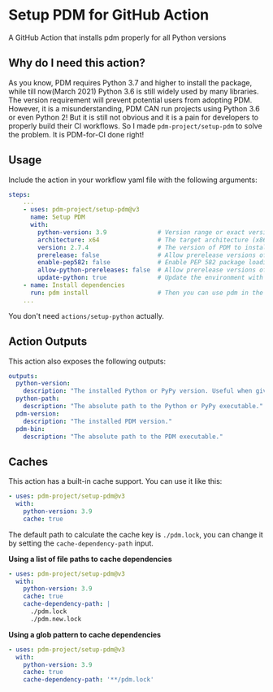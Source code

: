 # Setup PDM for GitHub Action

A GitHub Action that installs pdm properly for all Python versions

## Why do I need this action?

As you know, PDM requires Python 3.7 and higher to install the package, while till now(March 2021) Python 3.6 is still widely used by many libraries. The version requirement will prevent potential users from adopting PDM. However, it is a misunderstanding, PDM CAN run projects using Python 3.6 or even Python 2!
But it is still not obvious and it is a pain for developers to properly build their CI workflows. So I made `pdm-project/setup-pdm` to solve the problem. It is PDM-for-CI done right!

## Usage

Include the action in your workflow yaml file with the following arguments:

```yaml
steps:
    ...
    - uses: pdm-project/setup-pdm@v3
      name: Setup PDM
      with:
        python-version: 3.9              # Version range or exact version of a Python version to use, the same as actions/setup-python
        architecture: x64                # The target architecture (x86, x64) of the Python interpreter. the same as actions/setup-python
        version: 2.7.4                   # The version of PDM to install. Leave it as empty to use the latest version from PyPI, or 'head' to use the latest version from GitHub
        prerelease: false                # Allow prerelease versions of PDM to be installed
        enable-pep582: false             # Enable PEP 582 package loading globally
        allow-python-prereleases: false  # Allow prerelease versions of Python to be installed. For example if only 3.12-dev is available, 3.12 will fallback to 3.12-dev
        update-python: true              # Update the environment with the requested python version
    - name: Install dependencies
      run: pdm install                   # Then you can use pdm in the following steps.
    ...
```

You don't need `actions/setup-python` actually.

## Action Outputs

This action also exposes the following outputs:

```yaml
outputs:
  python-version:
    description: "The installed Python or PyPy version. Useful when given a version range as input."
  python-path:
    description: "The absolute path to the Python or PyPy executable."
  pdm-version:
    description: "The installed PDM version."
  pdm-bin:
    description: "The absolute path to the PDM executable."
```

## Caches

This action has a built-in cache support. You can use it like this:

```yaml
- uses: pdm-project/setup-pdm@v3
  with:
    python-version: 3.9
    cache: true
```

The default path to calculate the cache key is `./pdm.lock`, you can change it by setting the `cache-dependency-path` input.

**Using a list of file paths to cache dependencies**

```yaml
- uses: pdm-project/setup-pdm@v3
  with:
    python-version: 3.9
    cache: true
    cache-dependency-path: |
      ./pdm.lock
      ./pdm.new.lock
```

**Using a glob pattern to cache dependencies**

```yaml
- uses: pdm-project/setup-pdm@v3
  with:
    python-version: 3.9
    cache: true
    cache-dependency-path: '**/pdm.lock'
```
